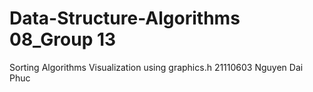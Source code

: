 # Data-Structure-Algorithms 08_Group 13
Sorting Algorithms Visualization using graphics.h
21110603 Nguyen Dai Phuc
